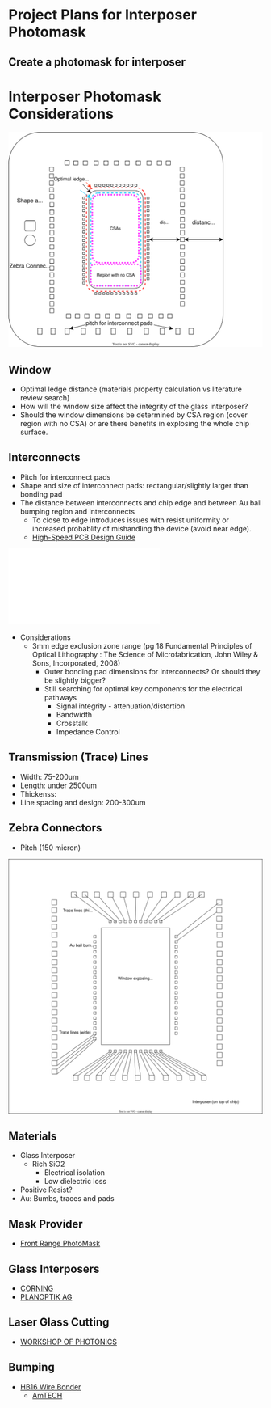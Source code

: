 # Project Plans for Interposer Photomask

## Create a photomask for interposer

# Interposer Photomask Considerations

![Interposer sketch](./assets/Interposersketch.v2.drawio.svg)

## Window
* Optimal ledge distance (materials property calculation vs literature review search)
* How will the window size affect the integrity of the glass interposer?
* Should the window dimensions be determined by CSA region (cover region with no CSA) or are there benefits in explosing the whole chip surface.

## Interconnects
* Pitch for interconnect pads
* Shape and size of interconnect pads: rectangular/slightly larger than bonding pad
* The distance between interconnects and chip edge and between Au ball bumping region and interconnects
    * To close to edge introduces issues with resist uniformity or increased probablity of mishandling the device (avoid near edge).
    * [High-Speed PCB
Design Guide](https://s3vi.ndc.nasa.gov/ssri-kb/static/resources/High-Speed%20PCB%20Design%20Guide.pdf)

![Glass Interposer trace](./assets/Glass_interposer_trace.v1.oas)
* Considerations
    * 3mm edge exclusion zone range (pg 18 Fundamental Principles of Optical Lithography : The Science of Microfabrication, John Wiley & Sons, Incorporated, 2008) 
        *  Outer bonding pad dimensions for interconnects? Or should they be slightly bigger?
        *  Still searching for optimal key components for the electrical pathways
            * Signal integrity - attenuation/distortion
            * Bandwidth
            * Crosstalk
            * Impedance Control
              
## Transmission (Trace) Lines 
* Width: 75-200um
* Length: under 2500um 
* Thickenss: 
* Line spacing and design: 200-300um 
  
## Zebra Connectors
* Pitch (150 micron)

![Interposer sketch](./assets/Interposersketch.v1.drawio.svg)

## Materials
* Glass Interposer
    * Rich SiO2
        * Electrical isolation
        * Low dielectric loss
* Positive Resist?
* Au: Bumbs, traces and pads
          
## Mask Provider
* [Front Range PhotoMask](https://www.frontrangephotomask.com)

## Glass Interposers
* [CORNING](https://www.corning.com/worldwide/en/products/advanced-optics/product-materials/semiconductor-laser-optic-components/semiconductor-glass-wafers.html)
* [PLANOPTIK AG](https://planoptik.com/products/interposer/)
  
## Laser Glass Cutting
* [WORKSHOP OF PHOTONICS](https://wophotonics.com/applications/laser-micro-cutting-dicing/)

## Bumping
* [HB16 Wire Bonder](https://www.tpt-wirebonder.com/hb16/)
    * [AmTECH](https://amtechmicro.com/processes/wire-bonding/)      
